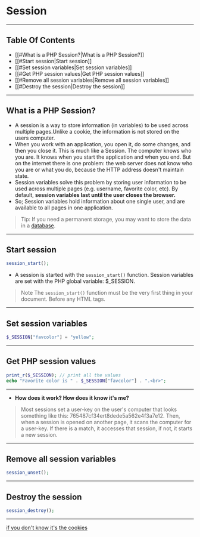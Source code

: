 # Session
---
## Table Of Contents
- [[#What is a PHP Session?|What is a PHP Session?]]
- [[#Start session|Start session]]
- [[#Set session variables|Set session variables]]
- [[#Get PHP session values|Get PHP session values]]
- [[#Remove all session variables|Remove all session variables]]
- [[#Destroy the session|Destroy the session]]

---
## What is a PHP Session?
- A session is a way to store information (in variables) to be used across multiple pages.Unlike a cookie, the information is not stored on the users computer.
- When you work with an application, you open it, do some changes, and then you close it. This is much like a Session. The computer knows who you are. It knows when you start the application and when you end. But on the internet there is one problem: the web server does not know who you are or what you do, because the HTTP address doesn't maintain state.
- Session variables solve this problem by storing user information to be used across multiple pages (e.g. username, favorite color, etc). By default, **session variables last until the user closes the browser.**
- So; Session variables hold information about one single user, and are available to all pages in one application.

> Tip: If you need a permanent storage, you may want to store the data in a [database](https://www.w3schools.com/php/php_mysql_intro.asp).

---
## Start session
```php
session_start();  
```

- A session is started with the `session_start()` function.  Session variables are set with the PHP global variable: $_SESSION.

> Note The `session_start()` function must be the very first thing in your document. Before any HTML tags.
---
## Set session variables 
```php
$_SESSION["favcolor"] = "yellow";
```
---
## Get PHP session values  
```php
print_r($_SESSION); // print all the values 
echo "Favorite color is " . $_SESSION["favcolor"] . ".<br>";
```
---
- **How does it work? How does it know it's me?**  

> Most sessions set a user-key on the user's computer that looks something like this: 765487cf34ert8dede5a562e4f3a7e12. Then, when a session is opened on another page, it scans the computer for a user-key. If there is a match, it accesses that session, if not, it starts a new session.

---
## Remove all session variables 
```php
session_unset();
```
---
## Destroy the session 
```php
session_destroy();
```
---
[if you don't know it's the cookies](cookies🍪.md)